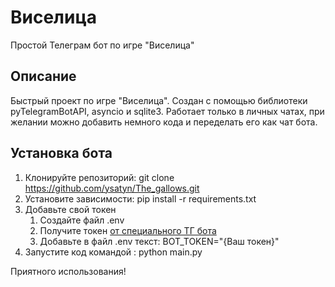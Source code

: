 # Виселица

Простой Телеграм бот по игре "Виселица"

## Описание

Быстрый проект по игре "Виселица". Создан с помощью библиотеки pyTelegramBotAPI, asyncio и sqlite3. Работает только в личных чатах, при желании можно добавить немного кода и переделать его как чат бота.

## Установка бота

1. Клонируйте репозиторий:
   git clone https://github.com/ysatyn/The_gallows.git
2. Установите зависимости:
   pip install -r requirements.txt
3. Добавьте свой токен
   1. Создайте файл .env
   2. Получите токен [от специального ТГ бота](https://t.me/BotFather)
   3. Добавьте в файл .env текст: BOT_TOKEN="{Ваш токен}"
4. Запустите код командой :
   python main.py

Приятного использования!
